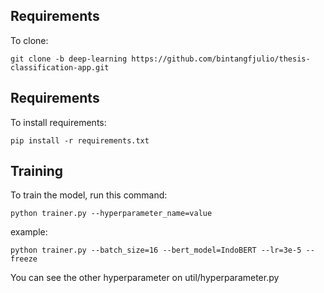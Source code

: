 ## Requirements

To clone:

```setup
git clone -b deep-learning https://github.com/bintangfjulio/thesis-classification-app.git
```

## Requirements

To install requirements:

```setup
pip install -r requirements.txt
```

## Training

To train the model, run this command:

```train
python trainer.py --hyperparameter_name=value
```

example:

```
python trainer.py --batch_size=16 --bert_model=IndoBERT --lr=3e-5 --freeze
```

You can see the other hyperparameter on util/hyperparameter.py
